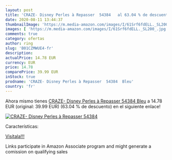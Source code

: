 ```yaml
---
layout: post
title: 'CRAZE- Disney Perles à Repasser  54384   al 63.04 % de descuento'
date: 2020-08-11 13:44:37
thumbnailImage: 'https://m.media-amazon.com/images/I/61Srf6fdELL._SL200_.jpg'
images: [ 'https://m.media-amazon.com/images/I/61Srf6fdELL._SL200_.jpg' ]
comments: true
category: ofertas
author: ring
slug: 'B01CZMWUE4-fr'
description:
actualPrice: 14.78 EUR
currency: EUR
price: 14.78
comparePrice: 39.99 EUR
inStock: true
prodname: 'CRAZE- Disney Perles à Repasser  54384  Bleu'
country: 'fr'
---
```


Ahora mismo tienes [CRAZE- Disney Perles à Repasser  54384  Bleu](https://www.amazon.fr/dp/B01CZMWUE4/?tag=tolees0d-21) a 14.78 EUR (original: 39.99 EUR) (63.04 %  de descuento) en el siguiente enlace!

[![CRAZE- Disney Perles à Repasser  54384  ](https://m.media-amazon.com/images/I/61Srf6fdELL._SL200_.jpg)](https://www.amazon.fr/dp/B01CZMWUE4/?tag=tolees0d-21)

Características:


[Visítala!!!](https://www.amazon.fr/dp/B01CZMWUE4/?tag=tolees0d-21)

Links participate in Amazon Associate program and might generate a comission on qualifying sales
